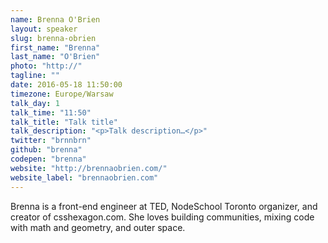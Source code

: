 ```yaml
---
name: Brenna O'Brien
layout: speaker
slug: brenna-obrien
first_name: "Brenna"
last_name: "O'Brien"
photo: "http://"
tagline: ""
date: 2016-05-18 11:50:00
timezone: Europe/Warsaw
talk_day: 1
talk_time: "11:50"
talk_title: "Talk title"
talk_description: "<p>Talk description…</p>"
twitter: "brnnbrn"
github: "brenna"
codepen: "brenna"
website: "http://brennaobrien.com/"
website_label: "brennaobrien.com"
---
```


<p>Brenna is a front-end engineer at TED, NodeSchool Toronto organizer, and creator of csshexagon.com. She loves building communities, mixing code with math and geometry, and outer space.</p>
